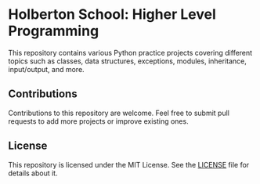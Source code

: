 # Holberton School: Higher Level Programming

This repository contains various Python practice projects covering different topics such as classes, data structures, exceptions, modules, inheritance, input/output, and more.

## Contributions

Contributions to this repository are welcome. Feel free to submit pull requests to add more projects or improve existing ones.


## License

This repository is licensed under the MIT License. See the [LICENSE](LICENSE) file for details about it.
